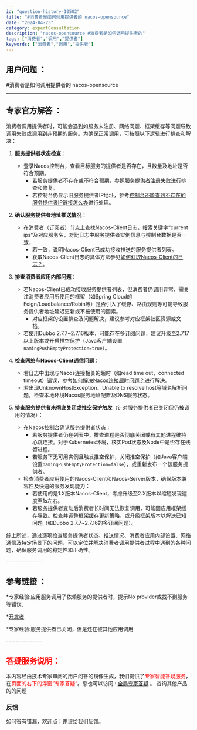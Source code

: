 ```yaml
---
id: "question-history-10502"
title: "#消费者是如何调用提供者的 nacos-opensource"
date: "2024-04-23"
category: expertConsultation
description: "nacos-opensource #消费者是如何调用提供者的"
tags: ["消费者","调用","提供者"]
keywords: ["消费者","调用","提供者"]
---
```


## 用户问题 ： 
 #消费者是如何调用提供者的 nacos-opensource 

---------------
## 专家官方解答 ：

消费者调用提供者时，可能会遇到如服务未注册、网络问题、框架缓存等问题导致调用失败或调用到非预期的服务。为确保正常调用，可按照以下逻辑进行排查和解决：

1. **服务提供者状态检查**：
   - 登录Nacos控制台，查看目标服务的提供者是否存在，且数量及地址是否符合预期。
     - 若服务提供者不存在或不符合预期，参照[服务提供者注册失败](https://aliyuque.antfin.com/ozb6sn/nacos-opensource/toyvi01c9rwg41ly)进行排查和修复。
     - 若控制台仍显示旧服务提供者IP地址，参考[控制台还能查到不存在的服务提供者IP链接怎么办](https://aliyuque.antfin.com/ozb6sn/nacos-opensource/hitz9hrpcdxnrovn)进行处理。

2. **确认服务提供者地址推送情况**：
   - 在消费者（订阅者）节点上查找Nacos-Client日志，搜索关键字“current ips”及对应服务名，对比日志中服务提供者实例信息与控制台数据是否一致。
     - 若一致，说明Nacos-Client已成功接收推送的服务提供者列表。
     - 获取Nacos-Client日志的具体方法参见[如何获取Nacos-Client的日志？](https://aliyuque.antfin.com/ozb6sn/nacos-opensource/ci3i97p07s73tewg)。

3. **排查消费者应用内部问题**：
   - 若Nacos-Client已成功接收服务提供者列表，但消费者仍调用异常，需关注消费者应用所使用的框架（如Spring Cloud的Feign/Loadbalance/Robin等）是否引入了缓存、路由规则等可能导致服务提供者地址延迟更新或不被使用的因素。
     - 对应框架的设置排查及问题解决，建议参考对应框架社区资源或文档。
   - 若使用Dubbo 2.7.7~2.7.16版本，可能存在多订阅问题，建议升级至2.7.17以上版本或开启推空保护（Java客户端设置`namingPushEmptyProtection=true`）。

4. **检查网络与Nacos-Client通信问题**：
   - 若日志中出现与Nacos连接相关的超时（如read time out、connected timeout）错误，参考[如何解决Nacos连接超时问题？](https://aliyuque.antfin.com/ozb6sn/nacos-opensource/kzc8nbuxwbpnxn5w)进行解决。
   - 若出现UnknownHostException、Unable to resolve host等域名解析问题，检查本地环境Nacos服务地址配置及DNS服务状态。

5. **排查服务提供者未彻底关闭或推空保护触发**（针对服务提供者已关闭但仍被调用的情况）：
   - 在Nacos控制台确认服务提供者状态：
     - 若服务提供者仍在列表中，排查进程是否彻底关闭或有其他进程维持心跳连接。对于Kubernetes环境，核实Pod状态及Node中是否存在残留进程。
     - 若服务下无可用实例且触发推空保护，关闭推空保护（如Java客户端设置`namingPushEmptyProtection=false`），或重新发布一个该服务提供者。
   - 检查消费者应用使用的Nacos-Client和Nacos-Server版本，确保版本兼容性及快速的服务发现能力：
     - 若使用的是1.X版本Nacos-Client，考虑升级至2.X版本以缩短发现速度至1s左右。
     - 若服务提供者变动后消费者长时间无法恢复调用，可能因应用框架缓存导致。检查并调整框架缓存更新策略，或升级框架版本以解决已知问题（如Dubbo 2.7.7~2.7.16的多订阅问题）。

综上所述，通过逐项检查服务提供者状态、推送情况、消费者应用内部设置、网络通信及特定场景下的问题，可以定位并解决消费者调用提供者过程中遇到的各种问题，确保服务调用的稳定性和正确性。


<font color="#949494">---------------</font> 


## 参考链接 ：

*专家经验:应用服务调用了依赖服务的提供者时，提示No provider或找不到服务等错误。 
 
 *[开发者](https://nacos.io/docs/latest/community/nacos-dev)
 
 *专家经验:服务提供者已关闭，但是还在被其他应用调用 


 <font color="#949494">---------------</font> 
 


## <font color="#FF0000">答疑服务说明：</font> 

本内容经由技术专家审阅的用户问答的镜像生成，我们提供了<font color="#FF0000">专家智能答疑服务</font>，在<font color="#FF0000">页面的右下的浮窗”专家答疑“</font>。您也可以访问 : [全局专家答疑](https://opensource.alibaba.com/chatBot) 。 咨询其他产品的的问题

### 反馈
如问答有错漏，欢迎点：[差评](https://ai.nacos.io/user/feedbackByEnhancerGradePOJOID?enhancerGradePOJOId=11662)给我们反馈。
